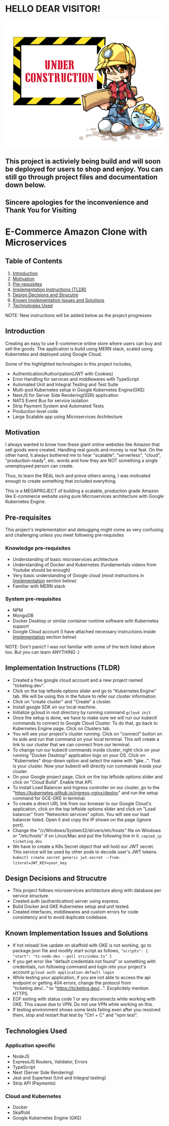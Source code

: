 # HELLO DEAR VISITOR!

![](./images/Under-Construction-Anime.jpg)

## This project is activiely being build and will soon be deployed for users to shop and enjoy. You can still go through project files and documentation down below.

## Sincere apologies for the inconvenience and Thank You for Visiting

# E-Commerce Amazon Clone with Microservices

## Table of Contents

1. [Introduction](#introduction)
1. [Motivation](#motivation)
1. [Pre-requisites](#pre-requisites)
1. [Implementation Instructions (TLDR)](#implementation-instructions-TLDR)
1. [Design Decisions and Strucutre](#design-decisions-and-strucutre)
1. [Known Implementation Issues and Solutions](#known-implementation-issues-and-solutions)
1. [Technologies Used](#technologies-used)

NOTE: New instructions will be added below as the project progresses

## Introduction

Creating an easy to use E-commerce online store where users can buy and sell the goods. The application is build using MERN stack, scaled using Kubernetes and deployed using Google Cloud.

Some of the highlighted technologies in this project includes,

- Authentication/Authorization(JWT with Cookies)
- Error Handling for services and middlewares with TypeScript
- Automated Unit and Integral Testing and Test Suite
- Multi-pod Kubernetes setup in Google Kubernetes Engine(GKE)
- NextJS for Server Side Rendering(SSR) application
- NATS Event Bus for service isolation
- Strip Payment System and Automated Tests
- Production level code
- Large Scalable app using Microservices Architecture

## Motivation

I always wanted to know how these giant online websites like Amazon that sell goods were created. Handling real goods and money is real feat. On the other hand, it always bothered me to hear "scalable", "serverless", "cloud", "production-ready", etc. words and how they are NOT something a single unemployeed person can create.

Thus, to learn the REAL tech and prove others wrong, I was motivated enough to create something that included everything.

This is a MEGAPROJECT of building a scalable, production grade Amazon like E-commerce website using pure Microservices architecture with Google Kubernetes Engine.

## Pre-requisites

This project's implementation and debugging might come as very confusing and challenging unless you meet following pre-requisites

### Knowledge pre-requisites

- Understanding of basic microservices architecture
- Understanding of Docker and Kubernetes (fundamentals videos from Youtube should be enough)
- Very basic understanding of Google cloud (most instructions in [Implementation](#implementation-instructions-TLDR) section below)
- Familiar with MERN stack

### System pre-requisites

- NPM
- MongoDB
- Docker Desktop or similar container runtime software with Kubernetes support
- Google Cloud account (I have attached necessary instructions inside [Implementation](#implementation-instructions-TLDR) section below)

NOTE: Don't panic!! I was not familiar with some of the tech listed above too. But you can learn ANYTHING :)

## Implementation Instructions (TLDR)

- Created a free google cloud account and a new project named "ticketing.dev".
- Click on the top leftside options slider and go to "Kubernetes Engine" tab. We will be using this in the future to refer our cluster information.
- Click on "create cluster" and "Create" a cluster.
- Install google SDK on our local machine.
- Initialize gcloud in root directory by running command
  `gcloud init`
- Once the setup is done, we have to make sure we will run our kubectl commands to connect to Google Cloud Cluster. To do that, go back to Kubernetes Engine page. Click on Clusters tab.
- You will see your project's cluster running. Click on "connect" button on its side and run that command on your local terminal. This will create a link to our cluster that we can connect from our terminal.
- To change run our kubectl commands inside cluster, right click on your running "Docker Desktop" application logo on your OS. Click on "Kubernetes" drop-down option and select the name with "gke...". That is your cluster. Now your kubectl will directly run commands inside your cluster.
- On your Google project page. Click on the top leftside options slider and click on "Cloud Build". Enable that API.
- To install Load Balancer and Ingress controller on our cluster, go to the "https://kubernetes.github.io/ingress-nginx/deploy" and run the setup command for GCE-GKE in terminal.
- To create a direct URL link from our browser to our Google Cloud's application, click on the top leftside options slider and click on "Load balancer" from "Networkin services" option. You will see our load balancer listed. Open it and copy the IP shown on the page (ignore port).
- Change the "/c/Windows/System32/drivers/etc/hosts" file on Windows or "/etc/hosts" if on Linux/Mac and put the following line in it.
  `copied_ip ticketing.dev`
- We have to create a K8s Secret object that will hold our JWT secret. This service will be used by other pods to decode user's JWT tokens.
  `kubectl create secret generic jwt-secret --from-literal=JWT_KEY=your_key`

## Design Decisions and Strucutre

- This project follows microservices architecture along with database per service structure.
- Created auth (authentication) server using express.
- Build Docker and GKE Kubernetes setup and unit tested.
- Created interfaces, middlewares and custom errors for code consistency and to avoid duplicate codebase.

## Known Implementation Issues and Solutions

- If hot reload/ live update on skaffold with GKE is not working, go to package.json file and modify start script as follows,
  `"scripts": { "start": "ts-node-dev --poll src/index.ts" }`
- If you get error like "default credentials not found" or something with credentials, run following command and login into your project's account
  `gcloud auth application-default login`
- While testing your application, if you are not able to access the api endpoint or getting 404 errors, change the protocol from "ticketing.dev/..." to "https://ticketing.dev/...". Excplicitely mention HTTPS.
- EOF exiting with status code 1 or any disconnects while working with GKE. This cause due to VPN. Do not use VPN while working on this.
- If testing environment shows some tests failing even after you resolved them, stop and restart that test by "Ctrl + C" and "npm test".

## Technologies Used

### Application specific

- NodeJS
- ExpressJS Routers, Validator, Errors
- TypeScript
- Next (Server Side Rendering)
- Jest and Supertest (Unit and Integral testing)
- Strip API (Payments)

### Cloud and Kubernetes

- Docker
- Skaffold
- Google Kubernetes Engine (GKE)
